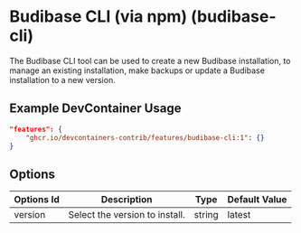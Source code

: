 
# Budibase CLI (via npm) (budibase-cli)

The Budibase CLI tool can be used to create a new Budibase installation, to manage an existing installation, make backups or update a Budibase installation to a new version.

## Example DevContainer Usage

```json
"features": {
    "ghcr.io/devcontainers-contrib/features/budibase-cli:1": {}
}
```

## Options

| Options Id | Description | Type | Default Value |
|-----|-----|-----|-----|
| version | Select the version to install. | string | latest |


